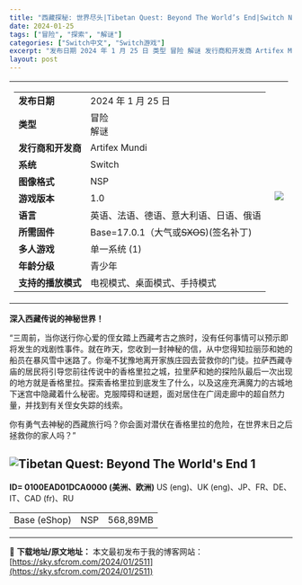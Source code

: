 ```yaml
---
title: "西藏探秘: 世界尽头|Tibetan Quest: Beyond The World’s End|Switch NSP原版|568M"
date: 2024-01-25
tags: ["冒险", "探索", "解谜"]
categories: ["Switch中文", "Switch游戏"]
excerpt: "发布日期 2024 年 1 月 25 日 类型 冒险 解谜 发行商和开发商 Artifex Mundi 系统 Switch 图像格式 NSP 游戏版本 1.0 语言 英语、法语、德语、意大利语、日语、俄语 所需固件 Base=17.0.1（大气或SXOS)(签名补丁) 多人游戏 单一系统 (1) 年&hellip;"
layout: post
---
```


<table>
<tbody>
<tr>
<td>
<table>
<tbody>
<tr>
<td><strong>发布日期</strong></td>
<td>
<div>2024 年 1 月 25 日</div></td>
</tr>
<tr>
<td><strong>类型</strong></td>
<td>
<div class="ProductInfostyles__InfoDescr-sc-1237z5p-2 cmhKmQ">
<div><span class="Linkstyles__StyledContents-sc-1o4eb18-0 hLZPVT">冒险</span></div>
<div><span class="Linkstyles__StyledContents-sc-1o4eb18-0 hLZPVT">解谜</span></div>
</div></td>
</tr>
<tr>
<td><strong>发行商和开发商</strong></td>
<td>
<div class="ProductInfostyles__InfoDescr-sc-1237z5p-2 cmhKmQ">
<div>Artifex Mundi</div>
</div></td>
</tr>
<tr>
<td><strong>系统
</strong></td>
<td>Switch</td>
</tr>
<tr>
<td><strong>图像格式</strong></td>
<td>NSP</td>
</tr>
<tr>
<td><strong>游戏版本</strong></td>
<td>1.0</td>
</tr>
<tr>
<td><strong>语言</strong></td>
<td>
<div>英语、法语、德语、意大利语、日语、俄语</div></td>
</tr>
<tr>
<td><strong>所需固件</strong></td>
<td>Base=17.0.1（大气或<del>SXOS</del>)(签名补丁)</td>
</tr>
<tr>
<td><strong>多人游戏</strong></td>
<td>
<div class="ProductInfostyles__InfoDescr-sc-1237z5p-2 cmhKmQ">
<div><span class="Linkstyles__StyledContents-sc-1o4eb18-0 hLZPVT">单一系统 (1)</span></div>
</div></td>
</tr>
<tr>
<td><strong>年龄分级</strong></td>
<td>
<div class="ProductInfostyles__InfoDescr-sc-1237z5p-2 cmhKmQ">
<div><span class="Linkstyles__StyledContents-sc-1o4eb18-0 hLZPVT">青少年</span></div>
</div></td>
</tr>
<tr>
<td><strong>支持的播放模式</strong></td>
<td>
<div>电视模式、桌面模式、手持模式</div></td>
</tr>
</tbody>
</table>
</td>
<td>
<h2><img class="rich_pages wxw-img" src="https://sky.sfcrom.com/wp-content/uploads/2024/01/20240125181032-59b84.jpeg" data-imgfileid="110004348" data-ratio="1.6203703703703705" data-type="jpeg" data-w="350" data-imgqrcoded="1" /></h2>
</td>
</tr>
</tbody>
</table>
<strong>深入西藏传说的神秘世界！</strong>

“三周前，当你送行你心爱的侄女踏上西藏考古之旅时，没有任何事情可以预示即将发生的戏剧性事件。就在昨天，您收到一封神秘的信，从中您得知拉丽莎和她的船员在暴风雪中迷路了。你毫不犹豫地离开家族庄园去营救你的门徒。拉萨西藏寺庙的居民将引导您前往传说中的香格里拉之城，拉里萨和她的探险队最后一次出现的地方就是香格里拉。探索香格里拉到底发生了什么，以及这座充满魔力的古城地下迷宫中隐藏着什么秘密。克服障碍和谜题，面对居住在广阔走廊中的超自然力量，并找到有关侄女失踪的线索。

你有勇气去神秘的西藏旅行吗？你会面对潜伏在香格里拉的危险，在世界末日之后拯救你的家人吗？”
<h2><img class="rich_pages wxw-img" src="https://sky.sfcrom.com/wp-content/uploads/2024/01/20240125181230-2ab1c.jpeg" alt="Tibetan Quest: Beyond The World's End 1" data-ratio="0.5626666666666666" data-w="1125" data-type="jpeg" data-imgfileid="110004349" data-imgqrcoded="1" /></h2>
<strong><span>ID= 0100EAD01DCA0000 (</span></strong><b><span>美洲、欧洲</span></b><strong><span>)</span></strong><span> US (eng)、UK (eng)、JP、FR、DE、IT、CAD (fr)、RU</span>
<table>
<tbody>
<tr>
<td>Base (eShop)</td>
<td>NSP</td>
<td>568,89MB</td>
</tr>
</tbody>
</table>

---
📖 **下载地址/原文地址：** 本文最初发布于我的博客网站：[https://sky.sfcrom.com/2024/01/2511](https://sky.sfcrom.com/2024/01/2511)
